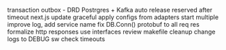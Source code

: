 transaction outbox - DRD Postrgres + Kafka
auto release reserved after timeout
next.js
update graceful
apply configs from adapters
start multiple
improve log, add service name
fix DB.Conn()
protobuf to all req res
formalize http responses
use interfaces
review makefile
cleanup
change logs to DEBUG
sw
check timeouts